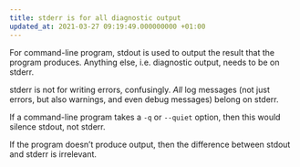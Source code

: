 ```yaml
---
title: stderr is for all diagnostic output
updated_at: 2021-03-27 09:19:49.000000000 +01:00
---
```



For command-line program, stdout is used to output the result that the program produces. Anything else, i.e. diagnostic output, needs to be on stderr.

stderr is not for writing errors, confusingly. *All* log messages (not just errors, but also warnings, and even debug messages) belong on stderr.

If a command-line program takes a `-q` or `--quiet` option, then this would silence stdout, not stderr.

If the program doesn’t produce output, then the difference between stdout and stderr is irrelevant.